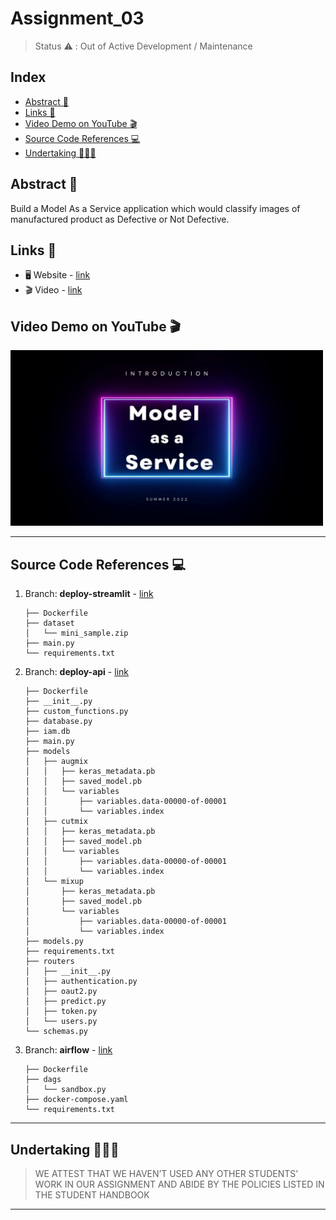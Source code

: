 # Assignment_03

> Status ⚠️ : Out of Active Development / Maintenance

## Index
  - [Abstract 📝](#abstract-)
  - [Links 📎](#links-)
  - [Video Demo on YouTube 🎬](#video-demo-on-youtube-)
  - [Source Code References 💻](#source-code-references-)
  - [Undertaking 👮🏻‍♂️](#undertaking-️)


## Abstract 📝
Build a Model As a Service application which would classify images of manufactured product as Defective or Not Defective.

## Links 📎
* 🖥 Website - [link](http://maas.anandpiyush.com/)
* 🎬 Video - [link](https://youtu.be/S7mNUrNmOII)

## Video Demo on YouTube 🎬

<a href="https://www.youtube.com/watch?v=S7mNUrNmOII">
  <img src="img/demo_thumbnail.png" width="500" >
</a>

---

## Source Code References 💻

1. Branch: **deploy-streamlit** - [link](https://github.com/BigDataIA-Summer2022-Team04/Assignment_03/tree/deploy-streamlit)
    ```text
    ├── Dockerfile
    ├── dataset
    │   └── mini_sample.zip
    ├── main.py
    └── requirements.txt
    ```

2. Branch: **deploy-api** - [link](https://github.com/BigDataIA-Summer2022-Team04/Assignment_03/tree/deploy-api)
    ```text
    ├── Dockerfile
    ├── __init__.py
    ├── custom_functions.py
    ├── database.py
    ├── iam.db
    ├── main.py
    ├── models
    │   ├── augmix
    │   │   ├── keras_metadata.pb
    │   │   ├── saved_model.pb
    │   │   └── variables
    │   │       ├── variables.data-00000-of-00001
    │   │       └── variables.index
    │   ├── cutmix
    │   │   ├── keras_metadata.pb
    │   │   ├── saved_model.pb
    │   │   └── variables
    │   │       ├── variables.data-00000-of-00001
    │   │       └── variables.index
    │   └── mixup
    │       ├── keras_metadata.pb
    │       ├── saved_model.pb
    │       └── variables
    │           ├── variables.data-00000-of-00001
    │           └── variables.index
    ├── models.py
    ├── requirements.txt
    ├── routers
    │   ├── __init__.py
    │   ├── authentication.py
    │   ├── oaut2.py
    │   ├── predict.py
    │   ├── token.py
    │   └── users.py
    └── schemas.py
    ```

3. Branch: **airflow** - [link](https://github.com/BigDataIA-Summer2022-Team04/Assignment_03/tree/airflow)
    ```text
    ├── Dockerfile
    ├── dags
    │   └── sandbox.py
    ├── docker-compose.yaml
    └── requirements.txt
    ```

---
## Undertaking 👮🏻‍♂️

> WE ATTEST THAT WE HAVEN’T USED ANY OTHER STUDENTS’ WORK IN OUR ASSIGNMENT AND ABIDE BY THE POLICIES LISTED IN THE STUDENT HANDBOOK

---
